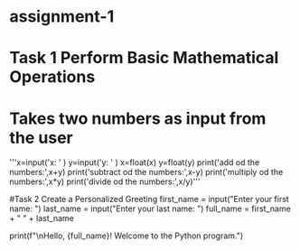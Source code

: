 # assignment-1
# Task 1  Perform Basic Mathematical Operations
# Takes two numbers as input from the user
'''x=input('x: ' )
y=input('y: ' )
x=float(x)
y=float(y)
print('add od the numbers:',x+y)
print('subtract od the numbers:',x-y)
print('multiply od the numbers:',x*y)
print('divide od the numbers:',x/y)'''

#Task 2  Create a Personalized Greeting
first_name = input("Enter your first name: ")
last_name = input("Enter your last name: ")
full_name = first_name + " " + last_name

print(f"\nHello, {full_name}! Welcome to the Python program.")


